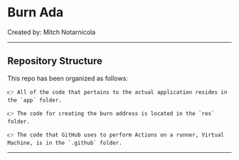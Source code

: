 # Burn Ada

Created by: Mitch Notarnicola

---

## Repository Structure
This repo has been organized as follows:

    👉 All of the code that pertains to the actual application resides in the `app` folder.

    👉 The code for creating the burn address is located in the `res` folder.

    👉 The code that GitHub uses to perform Actions on a runner, Virtual Machine, is in the `.github` folder.

---